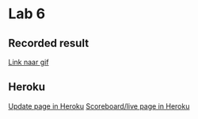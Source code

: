 # Lab 6

## Recorded result
[Link naar gif](https://share.getcloudapp.com/ApuJkXEL)

## Heroku
[Update page in Heroku](https://dev-lab6.herokuapp.com/)
[Scoreboard/live page in Heroku](https://dev-lab6.herokuapp.com/live)
